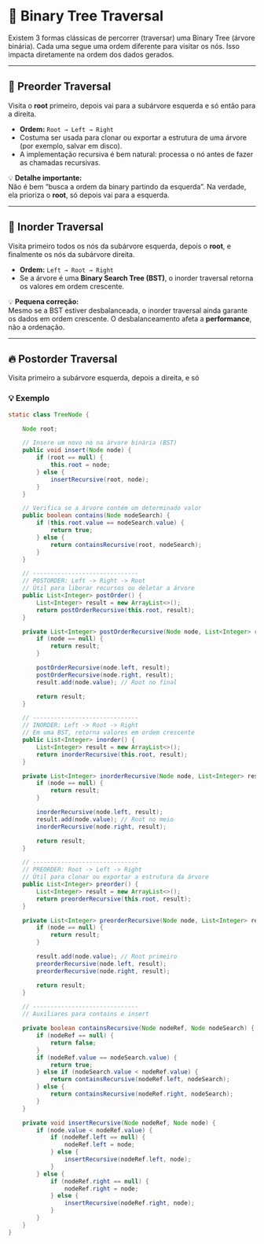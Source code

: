 # 🌳 Binary Tree Traversal

Existem 3 formas clássicas de percorrer (traversar) uma Binary Tree (árvore binária). Cada uma segue uma ordem diferente para visitar os nós. Isso impacta diretamente na ordem dos dados gerados.

---

## 🚀 Preorder Traversal

Visita o **root** primeiro, depois vai para a subárvore esquerda e só então para a direita.

- **Ordem:** `Root → Left → Right`
- Costuma ser usada para clonar ou exportar a estrutura de uma árvore (por exemplo, salvar em disco).
- A implementação recursiva é bem natural: processa o nó antes de fazer as chamadas recursivas.

💡 **Detalhe importante:**  
Não é bem “busca a ordem da binary partindo da esquerda”. Na verdade, ela prioriza o **root**, só depois vai para a esquerda.

---

## 📝 Inorder Traversal

Visita primeiro todos os nós da subárvore esquerda, depois o **root**, e finalmente os nós da subárvore direita.

- **Ordem:** `Left → Root → Right`
- Se a árvore é uma **Binary Search Tree (BST)**, o inorder traversal retorna os valores em ordem crescente.

💡 **Pequena correção:**  
Mesmo se a BST estiver desbalanceada, o inorder traversal ainda garante os dados em ordem crescente. O desbalanceamento afeta a **performance**, não a ordenação.

---

## 🔥 Postorder Traversal

Visita primeiro a subárvore esquerda, depois a direita, e só

### 💡 Exemplo
```java
static class TreeNode {

    Node root;

    // Insere um novo nó na árvore binária (BST)
    public void insert(Node node) {
        if (root == null) {
            this.root = node;
        } else {
            insertRecursive(root, node);
        }
    }

    // Verifica se a árvore contém um determinado valor
    public boolean contains(Node nodeSearch) {
        if (this.root.value == nodeSearch.value) {
            return true;
        } else {
            return containsRecursive(root, nodeSearch);
        }
    }

    // ------------------------------
    // POSTORDER: Left -> Right -> Root
    // Útil para liberar recursos ou deletar a árvore
    public List<Integer> postOrder() {
        List<Integer> result = new ArrayList<>();
        return postOrderRecursive(this.root, result);
    }

    private List<Integer> postOrderRecursive(Node node, List<Integer> result) {
        if (node == null) {
            return result;
        }

        postOrderRecursive(node.left, result);
        postOrderRecursive(node.right, result);
        result.add(node.value); // Root no final

        return result;
    }

    // ------------------------------
    // INORDER: Left -> Root -> Right
    // Em uma BST, retorna valores em ordem crescente
    public List<Integer> inorder() {
        List<Integer> result = new ArrayList<>();
        return inorderRecursive(this.root, result);
    }

    private List<Integer> inorderRecursive(Node node, List<Integer> result) {
        if (node == null) {
            return result;
        }

        inorderRecursive(node.left, result);
        result.add(node.value); // Root no meio
        inorderRecursive(node.right, result);

        return result;
    }

    // ------------------------------
    // PREORDER: Root -> Left -> Right
    // Útil para clonar ou exportar a estrutura da árvore
    public List<Integer> preorder() {
        List<Integer> result = new ArrayList<>();
        return preorderRecursive(this.root, result);
    }

    private List<Integer> preorderRecursive(Node node, List<Integer> result) {
        if (node == null) {
            return result;
        }

        result.add(node.value); // Root primeiro
        preorderRecursive(node.left, result);
        preorderRecursive(node.right, result);

        return result;
    }

    // ------------------------------
    // Auxiliares para contains e insert

    private boolean containsRecursive(Node nodeRef, Node nodeSearch) {
        if (nodeRef == null) {
            return false;
        }
        if (nodeRef.value == nodeSearch.value) {
            return true;
        } else if (nodeSearch.value < nodeRef.value) {
            return containsRecursive(nodeRef.left, nodeSearch);
        } else {
            return containsRecursive(nodeRef.right, nodeSearch);
        }
    }

    private void insertRecursive(Node nodeRef, Node node) {
        if (node.value < nodeRef.value) {
            if (nodeRef.left == null) {
                nodeRef.left = node;
            } else {
                insertRecursive(nodeRef.left, node);
            }
        } else {
            if (nodeRef.right == null) {
                nodeRef.right = node;
            } else {
                insertRecursive(nodeRef.right, node);
            }
        }
    }
}

```
